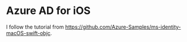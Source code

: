 # Azure AD for iOS
I follow the tutorial from https://github.com/Azure-Samples/ms-identity-macOS-swift-objc.
